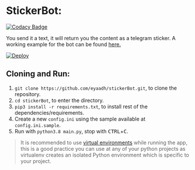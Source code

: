 # StickerBot:
[![Codacy Badge](https://app.codacy.com/project/badge/Grade/30fb5f54df1f4e96b11f795d286a0cf3)](https://www.codacy.com/gh/eyaadh/stickerBot/dashboard?utm_source=github.com&amp;utm_medium=referral&amp;utm_content=eyaadh/stickerBot&amp;utm_campaign=Badge_Grade)

You send it a text, it will return you the content as a telegram sticker. A working example for the bot can be found [here.](https://telegram.dog/somestickerbot)

[![Deploy](https://www.herokucdn.com/deploy/button.svg)](https://heroku.com/deploy?template=https://github.com/Yukawa-Beats/stickerBot)

## Cloning and Run:
1. `git clone https://github.com/eyaadh/stickerBot.git`, to clone the repository.
2. `cd stickerBot`, to enter the directory.
3. `pip3 install -r requirements.txt`, to install rest of the dependencies/requirements.
4. Create a new `config.ini` using the sample available at `config.ini.sample`.
5. Run with `python3.8 main.py`, stop with <kbd>CTRL</kbd>+<kbd>C</kbd>.
> It is recommended to use [virtual environments](https://docs.python-guide.org/dev/virtualenvs/) while running the app, this is a good practice you can use at any of your python projects as virtualenv creates an isolated Python environment which is specific to your project.
